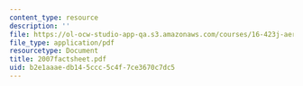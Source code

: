 ```yaml
---
content_type: resource
description: ''
file: https://ol-ocw-studio-app-qa.s3.amazonaws.com/courses/16-423j-aerospace-biomedical-and-life-support-engineering-spring-2006/b2e1aaaedb145ccc5c4f7ce3670c7dc5_2007factsheet.pdf
file_type: application/pdf
resourcetype: Document
title: 2007factsheet.pdf
uid: b2e1aaae-db14-5ccc-5c4f-7ce3670c7dc5
---
```


